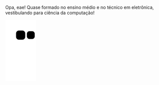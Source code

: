Opa, eae! 
Quase formado no ensino médio e no técnico em eletrônica, vestibulando para ciência da computação!

 ![Snake animation](https://github.com/rafaballerini/rafaballerini/blob/output/github-contribution-grid-snake.svg)
